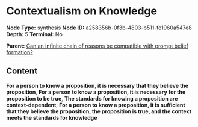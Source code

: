 # Contextualism on Knowledge

**Node Type:** synthesis
**Node ID:** a258356b-0f3b-4803-b511-fe1960a547e8
**Depth:** 5
**Terminal:** No

**Parent:** [Can an infinite chain of reasons be compatible with prompt belief formation?](can-an-infinite-chain-of-reasons-be-compatible-with-prompt-belief-formation-antithesis-1786cbe7-86f8-493f-8e05-87e5bf6452e3.md)

## Content

**For a person to know a proposition, it is necessary that they believe the proposition**, **For a person to know a proposition, it is necessary for the proposition to be true**, **The standards for knowing a proposition are context-dependent**, **For a person to know a proposition, it is sufficient that they believe the proposition, the proposition is true, and the context meets the standards for knowledge**
